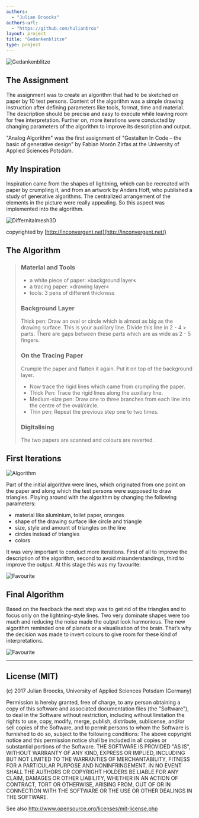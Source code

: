 ```yaml
--- 
authors: 
  - "Julian Broocks"
authors-url: 
  - "https://github.com/hulianbrox"
layout: project
title: "Gedankenblitze"
type: project
---
```


![Gedankenblitze](splash.png)  

## The Assignment

The assignment was to create an algorithm that had to be sketched on paper by 10 test persons. Content of the algorithm was a simple drawing instruction after defining parameters like tools, format, time and material. The description should be precise and easy to execute while leaving room for free interpretation. Further on, more iterations were conducted by changing parameters of the algorithm to improve its description and output.

"Analog Algorithm" was the first assignment of "Gestalten In Code – the basic of generative design" by Fabian Morón Zirfas at the University of Applied Sciences Potsdam.

## My Inspiration 
Inspiration came from the shapes of lightning, which can be recreated with paper by crumpling it, and from an artwork by Anders Hoff, who published a study of generative algorithms. The centralized arrangement of the elements in the picture were really appealing. So this aspect was implemented into the algorithm. 

![Differnitalmesh3D](./assets/images/inconvergent.png)  

copyrighted by [http://inconvergent.net](http://inconvergent.net/) 

## The Algorithm 

> ### Material and Tools 
> * a white piece of paper: »background layer«   
> * a tracing paper: »drawing layer«   
> * tools: 3 pens of different thickness
> 
> ### Background Layer 
> Thick pen: Draw an oval or circle which is almost as big as the drawing surface. This is your auxiliary line. Divide this line in 2 - 4 > parts. There are gaps between these parts which are as wide as 2 - 5 fingers. 
> 
> ### On the Tracing Paper 
> Crumple the paper and flatten it again. Put it on top of the background layer. 
> 
> * Now trace the rigid lines which came from crumpling the paper.  
> * Thick Pen: Trace the rigid lines along the auxiliary line.   
> * Medium-size pen: Draw one to three branches from each line into the centre of the oval/circle.  
> * Thin pen: Repeat the previous step one to two times. 
> 
> ### Digitalising 
> The two papers are scanned and colours are reverted.

## First Iterations 

![Algorithm](./assets/images/ball.png)  

Part of the initial algorithm were lines, which originated from one point on the paper and along which the test persons were supposed to draw triangles. Playing around with the algorithm by changing the following parameters:

* material like aluminium, toilet paper, oranges
* shape of the drawing surface like circle and triangle
* size, style and amount of triangles on the line 
* circles instead of triangles
* colors


It was very important to conduct more iterations. First of all to improve the description of the algorithm, second to avoid misunderstandings, third to improve the output. At this stage this was my favourite:  

![Favourite](./assets/images/gut.png)

## Final Algorithm 

Based on the feedback the next step was to get rid of the triangles and to focus only on the lightning-style lines. Two very dominate shapes were too much and reducing the noise made the output look harmonious. The new algorithm reminded one of planets or a visualisation of the brain. That’s why the decision was made to invert colours to give room for these kind of interpretations.   

![Favourite](./assets/images/ball.png)

- - - 
## License (MIT) 

(c) 2017 Julian Broocks, University of Applied Sciences Potsdam (Germany)

Permission is hereby granted, free of charge, to any person obtaining a copy of this software and associated documentation files (the "Software"), to deal in the Software without restriction, including without limitation the rights to use, copy, modify, merge, publish, distribute, sublicense, and/or sell copies of the Software, and to permit persons to whom the Software is furnished to do so, subject to the following conditions: The above copyright notice and this permission notice shall be included in all copies or substantial portions of the Software. THE SOFTWARE IS PROVIDED "AS IS", WITHOUT WARRANTY OF ANY KIND, EXPRESS OR IMPLIED, INCLUDING BUT NOT LIMITED TO THE WARRANTIES OF MERCHANTABILITY, FITNESS FOR A PARTICULAR PURPOSE AND NONINFRINGEMENT. IN NO EVENT SHALL THE AUTHORS OR COPYRIGHT HOLDERS BE LIABLE FOR ANY CLAIM, DAMAGES OR OTHER LIABILITY, WHETHER IN AN ACTION OF CONTRACT, TORT OR OTHERWISE, ARISING FROM, OUT OF OR IN CONNECTION WITH THE SOFTWARE OR THE USE OR OTHER DEALINGS IN THE SOFTWARE.

See also http://www.opensource.org/licenses/mit-license.php
